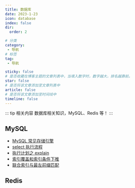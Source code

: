```yaml
---
title: 数据库
date: 2023-1-23
icon: database
index: false
dir:
  order: 2

# 分类
category:
 - 导航
# 标签
tag:
 - 导航

sticky: false
# 是否收藏在博客主题的文章列表中，当填入数字时，数字越大，排名越靠前。
star: false
# 是否将该文章添加至文章列表中
article: false
# 是否将该文章添加至时间线中
timeline: false
---
```


::: tip 相关内容
数据库相关知识，MySQL、Redis 等！
:::

## MySQL
- [MySQL 常见存储引擎](mysql/MySQL常见存储引擎.md)
- [select 执行流程](mysql/select执行流程.md)
- [执行计划之 explain](mysql/执行计划之explain.md)
- [索引覆盖和索引条件下推](mysql/索引覆盖和索引条件下推.md)
- [联合索引与最左前缀匹配](mysql/联合索引与最左前缀匹配.md)

## Redis
